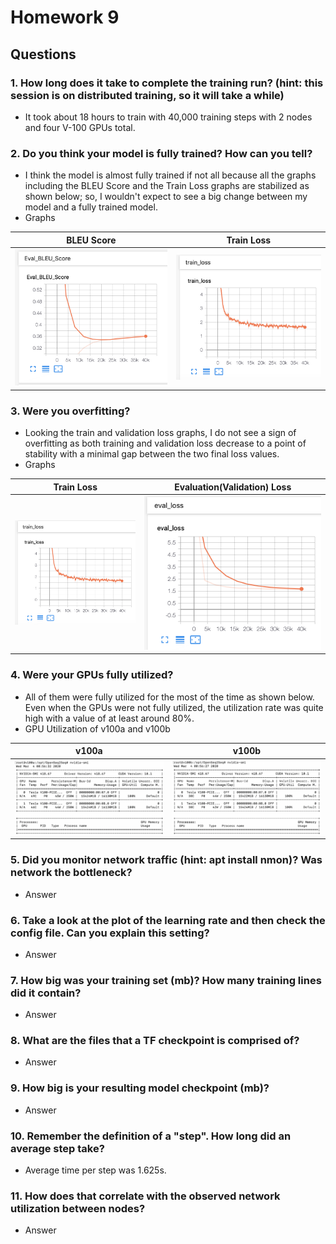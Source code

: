 # Homework 9
## Questions
### 1. How long does it take to complete the training run? (hint: this session is on distributed training, so it will take a while)
  - It took about 18 hours to train with 40,000 training steps with 2 nodes and four V-100 GPUs total.
### 2. Do you think your model is fully trained? How can you tell?
  - I think the model is almost fully trained if not all because all the graphs including the BLEU Score and the Train Loss graphs are stabilized as shown below; so, I wouldn't expect to see a big change between my model and a fully trained model.
  - Graphs

|            BLEU Score           |                 Train Loss                |
|:-------------------------------:|:-----------------------------------------:|
| <img src="Eval_BLEU_Score.png"> | <img src="./Extra_Images/train_loss.png"> |

### 3. Were you overfitting?
  - Looking the train and validation loss graphs, I do not see a sign of overfitting as both training and validation loss decrease to a point of stability with a minimal gap between the two final loss values.
  - Graphs

|                 Train Loss                | Evaluation(Validation) Loss |
|:-----------------------------------------:|:---------------------------:|
| <img src="./Extra_Images/train_loss.png"> |  <img src="eval_loss.png">  |

### 4. Were your GPUs fully utilized?
  - All of them were fully utilized for the most of the time as shown below. Even when the GPUs were not fully utilized, the utilization rate was quite high with a value of at least around 80%.
  - GPU Utilization of v100a and v100b

|                   v100a                  |                   v100b                  |
|:----------------------------------------:|:----------------------------------------:|
| <img src="./Extra_Images/v100a_gpu.png"> | <img src="./Extra_Images/v100b_gpu.png"> |

### 5. Did you monitor network traffic (hint: apt install nmon)? Was network the bottleneck?
  - Answer

### 6. Take a look at the plot of the learning rate and then check the config file. Can you explain this setting?
  - Answer

### 7. How big was your training set (mb)? How many training lines did it contain?
  - Answer

### 8. What are the files that a TF checkpoint is comprised of?
  - Answer

### 9. How big is your resulting model checkpoint (mb)?
  - Answer

### 10. Remember the definition of a "step". How long did an average step take?
  - Average time per step was 1.625s.

### 11. How does that correlate with the observed network utilization between nodes?
  - Answer
